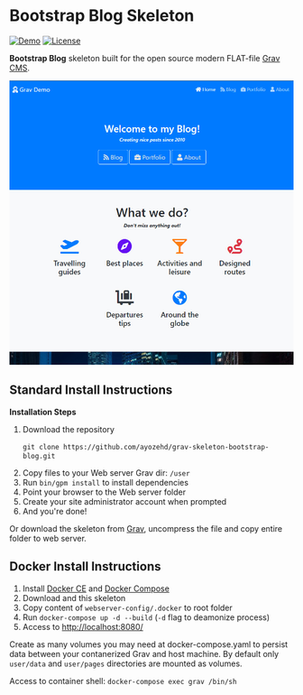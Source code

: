 # Bootstrap Blog Skeleton

[![Demo](https://img.shields.io/badge/Demo-BootstrapBlog-blue.svg?style=flat-square)](https://skeleton.ayozehd.com/)
[![License](https://img.shields.io/badge/License-MIT-blue.svg?style=flat-square)](https://github.com/ayozehd/grav-skeleton-bootstrap-blog/blob/master/LICENSE)

**Bootstrap Blog** skeleton built for the open source modern FLAT-file [Grav CMS](http://getgrav.org).

![](screenshot.jpg)

## Standard Install Instructions

**Installation Steps** 

1. Download the repository
    ```
    git clone https://github.com/ayozehd/grav-skeleton-bootstrap-blog.git
    ```
2. Copy files to your Web server Grav dir: `/user`
3. Run `bin/gpm install` to install dependencies
4. Point your browser to the Web server folder
5. Create your site administrator account when prompted
6. And you're done!

Or download the skeleton from [Grav](https://getgrav.org/downloads/skeletons), uncompress the file and copy entire folder to web server.

## Docker Install Instructions

1. Install [Docker CE](https://docs.docker.com/engine/install/) and [Docker Compose](https://docs.docker.com/compose/install/)
2. Download and this skeleton
3. Copy content of `webserver-config/.docker` to root folder
4. Run `docker-compose up -d --build` (`-d` flag to deamonize process)
5. Access to [http://localhost:8080/](http://localhost:8080)

Create as many volumes you may need at docker-compose.yaml to persist data between your contanerized Grav and host machine. By default only `user/data` and `user/pages` directories are mounted as volumes.

Access to container shell: `docker-compose exec grav /bin/sh`
